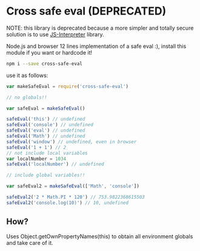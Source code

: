 # Cross safe eval (DEPRECATED)

NOTE: this library is deprecated because a more simpler and totally secure solution is to use [JS-Interpreter]() library.

Node.js and browser 12 lines implementation of a safe eval :), install this module if you want or hardcode it!

```bash
npm i --save cross-safe-eval

```

use it as follows:

```javascript
var makeSafeEval = require('cross-safe-eval')

// no globals!!

var safeEval = makeSafeEval()

safeEval('this') // undefined
safeEval('console') // undefined
safeEval('eval') // undefined
safeEval('Math') // undefined
safeEval('window') // undefined, even in browser
safeEval('1 + 1') // 2
// not include local variables
var localNumber = 1034
safeEval('localNumber') // undefined

// include global variables!!

var safeEval2 = makeSafeEval(['Math', 'console'])

safeEval2('2 * Math.PI * 120') // 753.9822368615503
safeEval2('console.log(10)') // 10, undefined

```

## How?

Uses Object.getOwnPropertyNames(this) to obtain all environment globals and take care of it.
